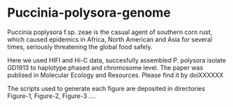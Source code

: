 # Puccinia-polysora-genome
Puccinia poplysora f.sp. zeae is the casual agent of southern corn rust,  which caused epidemics in Africa, North American and Asia for several times, seriously threatening the global food safely. 

Here we used HIFI and Hi-C data, succesfully assembled P. polysora isolate GD1913 to haplotype phased and chromosome level. The paper was publised in Molecular Ecology and Resources. Please find it by doiXXXXXX

The scripts used to generate each figure are deposited in directories Figure-1, Figure-2, Figure-3 ....
